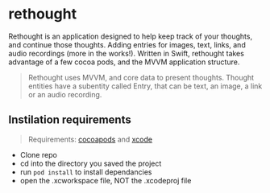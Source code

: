 # rethought
Rethought is an application designed to help keep track of your thoughts, and continue those thoughts.  Adding entries for images, text, links,  and audio recordings (more in the works!).  Written in Swift, rethought takes advantage of a few cocoa pods, and the MVVM application structure. 


> Rethought uses MVVM, and core data to present thoughts.  Thought entities have a subentity called Entry, that can be text, an image, a link or an audio recording.  

## Instilation requirements 
> Requirements:  [cocoapods](https://cocoapods.org) and [xcode](https://apple.com/developer)
* Clone repo
* cd into the directory you saved the project
* run `pod install` to install dependancies 
* open the .xcworkspace file, NOT the .xcodeproj file
